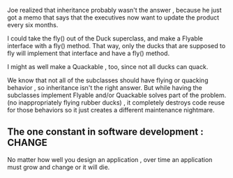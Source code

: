 

Joe realized that inheritance probably wasn't the answer , because he just got a memo that says that
the executives now want to update the product every six months.

I could take the fly() out of the Duck superclass, and make a Flyable interface with a fly() method.
That way, only the ducks that are supposed to fly will implement that interface and have a fly() method.

I might as well make a Quackable , too, since not all ducks can quack.

We know that not all of the subclasses should have flying or quacking behavior ,
so inheritance isn't the right answer. But while having the subclasses implement Flyable and/or Quackable solves
part of the problem. (no inappropriately flying rubber ducks) , it completely destroys code reuse for those behaviors
so it just creates a different maintenance nightmare.


## The one constant in software development : CHANGE ##
No matter how well you design an application , over time an application must grow and change or it will die.
